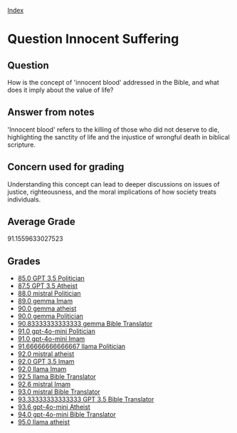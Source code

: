 
[Index](../../index.md)
# Question Innocent Suffering
## Question
How is the concept of 'innocent blood' addressed in the Bible, and what does it imply about the value of life?

## Answer from notes
'Innocent blood' refers to the killing of those who did not deserve to die, highlighting the sanctity of life and the injustice of wrongful death in biblical scripture.

## Concern used for grading
Understanding this concept can lead to deeper discussions on issues of justice, righteousness, and the moral implications of how society treats individuals.

## Average Grade
91.1559633027523

## Grades
 * [85.0 GPT 3.5 Politician](../answers/GPT_3.5_Politician/Innocent_Suffering.md)
 * [87.5 GPT 3.5 Atheist](../answers/GPT_3.5_Atheist/Innocent_Suffering.md)
 * [88.0 mistral Politician](../answers/mistral_Politician/Innocent_Suffering.md)
 * [89.0 gemma Imam](../answers/gemma_Imam/Innocent_Suffering.md)
 * [90.0 gemma atheist](../answers/gemma_atheist/Innocent_Suffering.md)
 * [90.0 gemma Politician](../answers/gemma_Politician/Innocent_Suffering.md)
 * [90.83333333333333 gemma Bible Translator](../answers/gemma_Bible_Translator/Innocent_Suffering.md)
 * [91.0 gpt-4o-mini Politician](../answers/gpt-4o-mini_Politician/Innocent_Suffering.md)
 * [91.0 gpt-4o-mini Imam](../answers/gpt-4o-mini_Imam/Innocent_Suffering.md)
 * [91.66666666666667 llama Politician](../answers/llama_Politician/Innocent_Suffering.md)
 * [92.0 mistral atheist](../answers/mistral_atheist/Innocent_Suffering.md)
 * [92.0 GPT 3.5 Imam](../answers/GPT_3.5_Imam/Innocent_Suffering.md)
 * [92.0 llama Imam](../answers/llama_Imam/Innocent_Suffering.md)
 * [92.5 llama Bible Translator](../answers/llama_Bible_Translator/Innocent_Suffering.md)
 * [92.6 mistral Imam](../answers/mistral_Imam/Innocent_Suffering.md)
 * [93.0 mistral Bible Translator](../answers/mistral_Bible_Translator/Innocent_Suffering.md)
 * [93.33333333333333 GPT 3.5 Bible Translator](../answers/GPT_3.5_Bible_Translator/Innocent_Suffering.md)
 * [93.6 gpt-4o-mini Atheist](../answers/gpt-4o-mini_Atheist/Innocent_Suffering.md)
 * [94.0 gpt-4o-mini Bible Translator](../answers/gpt-4o-mini_Bible_Translator/Innocent_Suffering.md)
 * [95.0 llama atheist](../answers/llama_atheist/Innocent_Suffering.md)
